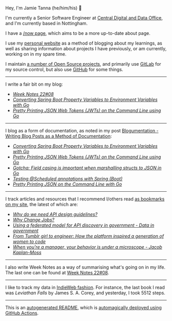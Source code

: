 Hey, I'm Jamie Tanna (he/him/his) 👋

I'm currently a Senior Software Engineer at [Central Digital and Data Office](https://www.gov.uk/government/organisations/central-digital-and-data-office), and I'm currently based in Nottingham.

I have a [/now page](https://www.jvt.me/now/?utm_campaign=github-jamietanna), which aims to be a more up-to-date about page.

I use my [personal website](https://www.jvt.me/?utm_campaign=github-jamietanna) as a method of blogging about my learnings, as well as sharing information about projects I have previously, or am currently, working on in my spare time.

I maintain [a number of Open Source projects](https://www.jvt.me/open-source/?utm_campaign=github-jamietanna), and primarily use [GitLab](https://gitlab.com/jamietanna) for my source control, but also use [GitHub](https://github.com/jamietanna) for some things.

---

I write a fair bit on my blog:


- [_Week Notes 22#08_](https://www.jvt.me/week-notes/2022/08/?utm_campaign=github-jamietanna)
- [_Converting Spring Boot Property Variables to Environment Variables with Go_](https://www.jvt.me/posts/2022/02/26/spring-environment-variable-go/?utm_campaign=github-jamietanna)
- [_Pretty Printing JSON Web Tokens (JWTs) on the Command Line using Go_](https://www.jvt.me/posts/2022/02/26/pretty-printing-jwt-go/?utm_campaign=github-jamietanna)

---

I blog as a form of documentation, as noted in my post [Blogumentation - Writing Blog Posts as a Method of Documentation](https://www.jvt.me/posts/2017/06/25/blogumentation/?utm_campaign=github-jamietanna):


- [_Converting Spring Boot Property Variables to Environment Variables with Go_](https://www.jvt.me/posts/2022/02/26/spring-environment-variable-go/?utm_campaign=github-jamietanna)
- [_Pretty Printing JSON Web Tokens (JWTs) on the Command Line using Go_](https://www.jvt.me/posts/2022/02/26/pretty-printing-jwt-go/?utm_campaign=github-jamietanna)
- [_Gotcha: Field casing is important when marshalling structs to JSON in Go_](https://www.jvt.me/posts/2022/02/25/go-struct-json-case-gotcha/?utm_campaign=github-jamietanna)
- [_Testing @Scheduled annotations with Spring (Boot)_](https://www.jvt.me/posts/2022/02/25/spring-scheduled-test/?utm_campaign=github-jamietanna)
- [_Pretty Printing JSON on the Command Line with Go_](https://www.jvt.me/posts/2022/02/21/go-json-pretty-print/?utm_campaign=github-jamietanna)

---

I track articles and resources that I recommend I/others read [as bookmarks on my site](https://www.jvt.me/kind/bookmarks/?utm_campaign=github-jamietanna), the latest of which are:


- [_Why do we need API design guidelines?_](https://apihandyman.io/why-do-we-need-api-design-guidelines/?utm_campaign=github-jamietanna)
- [_Why Change Jobs?_](https://candost.blog/do-not-change-jobs/?utm_campaign=github-jamietanna)
- [_Using a federated model for API discovery in government - Data in government_](https://dataingovernment.blog.gov.uk/2022/02/18/using-a-federated-model-for-api-discovery-in-government/?utm_campaign=github-jamietanna)
- [_From Tumblr girl to engineer: How the platform inspired a generation of women to code_](https://mashable.com/article/tumblr-girl-learn-code?utm_campaign=github-jamietanna)
- [_When you're a manager, your behavior is under a microscope - Jacob Kaplan-Moss_](https://jacobian.org/2021/oct/26/manager-microscope/?utm_campaign=github-jamietanna)

---

I also write Week Notes as a way of summarising what's going on in my life. The last one can be found at [Week Notes 22#08](https://www.jvt.me/week-notes/2022/08/?utm_campaign=github-jamietanna).

---

I like to track my data in [IndieWeb fashion](https://indieweb.org/why). For instance, the last book I read was _Leviathan Falls_ by James S. A. Corey, and yesterday, I took 5512 steps.

---
This is an [autogenerated README](https://www.jvt.me/posts/2022/01/12/autogenerated-profile-readme/?utm_campaign=github-jamietanna), which is [automagically deployed using GitHub Actions](https://github.com/jamietanna/jamietanna/blob/main/.github/workflows/rebuild.yml).
